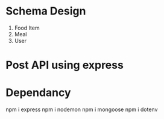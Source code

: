 # Schema Design
  1. Food Item 
  2. Meal
  3. User
  
# Post API using express 
 
# Dependancy
  npm i express
  npm i nodemon
  npm i mongoose
  npm i dotenv
